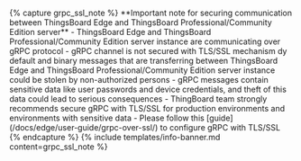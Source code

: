 <br>
{% capture grpc_ssl_note %}
**Important note for securing communication between ThingsBoard Edge and ThingsBoard Professional/Community Edition server**
 - ThingsBoard Edge and ThingsBoard Professional/Community Edition server instance are communicating over gRPC protocol
 - gRPC channel is not secured with TLS/SSL mechanism dy default and binary messages that are transferring between ThingsBoard Edge and ThingsBoard Professional/Community Edition server instance could be stolen by non-authorized persons
 - gRPC messages contain sensitive data like user passwords and device credentials, and theft of this data could lead to serious consequences 
 - ThingBoard team strongly recommends secure gRPC with TLS/SSL for production environments and environments with sensitive data
 - Please follow this [guide](/docs/edge/user-guide/grpc-over-ssl/) to configure gRPC with TLS/SSL 
{% endcapture %}
{% include templates/info-banner.md content=grpc_ssl_note %}